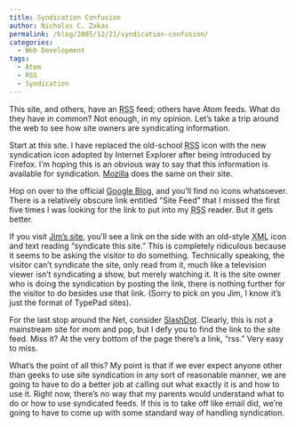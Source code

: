 ```yaml
---
title: Syndication Confusion
author: Nicholas C. Zakas
permalink: /blog/2005/12/21/syndication-confusion/
categories:
  - Web Development
tags:
  - Atom
  - RSS
  - Syndication
---
```

This site, and others, have an <acronym title="Really Simple Syndication">RSS</acronym> feed; others have Atom feeds. What do they have in common? Not enough, in my opinion. Let&#8217;s take a trip around the web to see how site owners are syndicating information.

Start at this site. I have replaced the old-school <acronym title="Really Simple Syndication">RSS</acronym> icon with the new syndication icon adopted by Internet Explorer after being introduced by Firefox. I&#8217;m hoping this is an obvious way to say that this information is available for syndication. <a title="Mozilla" rel="external" href="http://www.mozilla.org/">Mozilla</a> does the same on their site.

Hop on over to the official <a title="Google Blog" rel="external" href="http://googleblog.blogspot.com/">Google Blog</a>, and you&#8217;ll find no icons whatsoever. There is a relatively obscure link entitled &#8220;Site Feed&#8221; that I missed the first five times I was looking for the link to put into my <acronym title="Really Simple Syndication">RSS</acronym> reader. But it gets better.

If you visit <a title="Wrox Book Editor Blog" rel="external" href="http://wroxblog.typepad.com">Jim&#8217;s site</a>, you&#8217;ll see a link on the side with an old-style <acronym title="eXtensible Markup Language">XML</acronym> icon and text reading &#8220;syndicate this site.&#8221; This is completely ridiculous because it seems to be asking the visitor to do something. Technically speaking, the visitor can&#8217;t syndicate the site, only read from it, much like a television viewer isn&#8217;t syndicating a show, but merely watching it. It is the site owner who is doing the syndication by posting the link, there is nothing further for the visitor to do besides use that link. (Sorry to pick on you Jim, I know it&#8217;s just the format of TypePad sites).

For the last stop around the Net, consider <a title="SlashDot" rel="external" href="http://www.slashdot.org">SlashDot</a>. Clearly, this is not a mainstream site for mom and pop, but I defy you to find the link to the site feed. Miss it? At the very bottom of the page there&#8217;s a link, &#8220;rss.&#8221; Very easy to miss.

What&#8217;s the point of all this? My point is that if we ever expect anyone other than geeks to use site syndication in any sort of reasonable manner, we are going to have to do a better job at calling out what exactly it is and how to use it. Right now, there&#8217;s no way that my parents would understand what to do or how to use syndicated feeds. If this is to take off like email did, we&#8217;re going to have to come up with some standard way of handling syndication.
